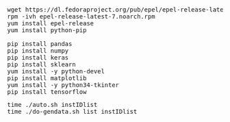 <pre>
wget https://dl.fedoraproject.org/pub/epel/epel-release-latest-7.noarch.rpm
rpm -ivh epel-release-latest-7.noarch.rpm 
yum install epel-release
yum install python-pip

pip install pandas
pip install numpy
pip install keras
pip install sklearn
yum install -y python-devel
pip install matplotlib
yum install -y python34-tkinter
pip install tensorflow
</pre>

<pre>
time ./auto.sh instIDlist 
time ./do-gendata.sh list instIDlist  
</pre>